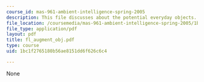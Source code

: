 ```yaml
---
course_id: mas-961-ambient-intelligence-spring-2005
description: This file discusses about the potential everyday objects.
file_location: /coursemedia/mas-961-ambient-intelligence-spring-2005/1bc1f2765180b56ae8151dd6f626c6c4_fl_augment_obj.pdf
file_type: application/pdf
layout: pdf
title: fl_augment_obj.pdf
type: course
uid: 1bc1f2765180b56ae8151dd6f626c6c4

---
```

None
